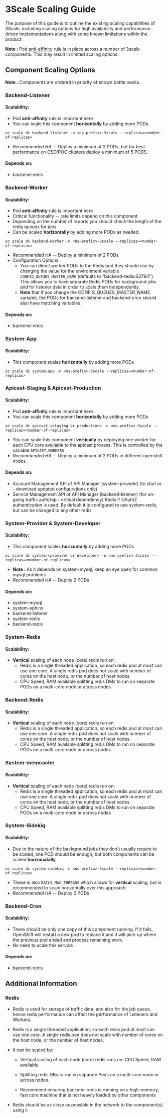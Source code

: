 # 3Scale Scaling Guide
The purpose of this guide is to outline the existing scaling capabilities of 3Scale, including scaling options for high availability and performance driven implementations along with some known limitations within the product.

**Note :** Pod [anti-affinity](https://kubernetes.io/docs/concepts/configuration/assign-pod-node/#affinity-and-anti-affinity) rule is in place across a number of 3scale components. This may result in limited scaling options.

## Component Scaling Options
**Note :** Components are ordered in priority of known bottle necks.


### Backend-Listener
#### Scalability:
- Pod **anti-affinity** rule is important here
- You can scale this component **horizontally** by adding more PODs
```
oc scale dc backend-listener -n <ns-prefix>-3scale --replicas=<number-of-replicas>
```
- *Recommended HA --* Deploy a minimum of 2 PODs, but for best performance on OSD/POC clusters deploy a minimum of 5 PODS.

#### Depends on:
- backend-redis

### Backend-Worker
#### Scalability:
- Pod **anti-affinity** rule is important here
- Critical functionality -- rate limits depend on this component
- Depending on the number of reports you should check the lenght of the redis queues for jobs
- Can be scaled **horizontally** by adding more PODs as needed.
```
oc scale dc backend-worker -n <ns-prefix>-3scale --replicas=<number-of-replicas>
```
- *Recommended HA --* Deploy a minimum of 2 PODs
- Configuration Options:
    - You can direct worker PODs to the Redis pod they should use by changing the value for the environment variable `CONFIG_QUEUES_MASTER_NAME` (defaults to “backend-redis:6379/1”). This allows you to have separate Redis PODs for background jobs and for listener data in order to scale them independently.
    - **Note** that if you change the CONFIG_QUEUES_MASTER_NAME variable, the PODs for backend-listener and backend-cron should also have matching variables.

#### Depends on:
- backend-redis

### System-App
#### Scalability:
- This component scales **horizontally** by adding more PODs
```
oc scale dc system-app -n <ns-prefix>-3scale --replicas=<number-of-replicas>
```

### Apicast-Staging & Apicast-Production
#### Scalability:
- Pod **anti-affinity** rule is important here
- You can scale this component **horizontally** by adding more PODs
```
oc scale dc apicast-<staging or production> -n <ns-prefix>-3scale --replicas=<number-of-replicas>
```
- You can scale this component **vertically** by deploying one worker for each CPU core available to the apicast process. This is controlled by the variable `APICAST_WORKERS`
- *Recommended HA --* Deploy a minimum of 2 PODs in different openshift nodes.

#### Depends on:
- Account Management API of API Manager (system-provider) (to start or - download updated configurations only) 
- Service Management API of API Manager (backend-listener) (for on-going traffic auth/rep - critical dependency)
Redis if OAuth2 authentication is used. By default it is configured to use system-redis, but can be changed to any other redis


### System-Provider & System-Developer
#### Scalability:
- This component scales **horizontally** by adding more PODs
```
oc scale dc system-<provider or developer> -n <ns-prefix>-3scale --replicas=<number-of-replicas>
```
- **Note :** As it depends on system-mysql, keep an eye open for common mysql problems.
- *Recommended HA --* Deploy 2 PODs

#### Depends on:
- system-mysql
- system-sphinx
- backend-listener
- system-redis
- backend-redis

### System-Redis
#### Scalability:
- **Vertical** scaling of each node (core) redis run on: 
    - Redis is a single threaded application, so each redis pod at most can use one core. A single redis pod does not scale with number of cores on the host node, or the number of host nodes.
    - CPU Speed, RAM available splitting redis DMs to run on separate PODs on a multi-core node or across nodes

### Backend-Redis
#### Scalability:
- **Vertical** scaling of each node (core) redis run on: 
    - Redis is a single threaded application, so each redis pod at most can use one core. A single redis pod does not scale with number of cores on the host node, or the number of host nodes.
    - CPU Speed, RAM available splitting redis DMs to run on separate PODs on a multi-core node or across nodes

### System-memcache
#### Scalability:
- **Vertical** scaling of each node (core) redis run on: 
    - Redis is a single threaded application, so each redis pod at most can use one core. A single redis pod does not scale with number of cores on the host node, or the number of host nodes.
    - CPU Speed, RAM available splitting redis DMs to run on separate PODs on a multi-core node or across nodes

### System-Sidekiq 
#### Scalability:
- Due to the nature of the background jobs they don't usually require to be scaled, one POD should be enough, but both components can be scaled **horizonatally**.
```
oc scale dc system-sidekiq -n <ns-prefix>-3scale --replicas=<number-of-replicas>   
 ```
- These is also `RAILS_MAX_THREADS` which allows for **vertical** scaling, but is recommended to scale horizontally over this approach.
- *Recommended HA --* Deploy 2 PODs

### Backend-Cron
#### Scalability:
- There should be only one copy of this component running. If it fails, OpenShift will restart a new pod to replace it and it will pick-up where the previous pod ended and process remaining work.
- No need to scale this service

#### Depends on:
- backend-redis


## Additional Information

### Redis
- Redis is used for storage of traffic data, and also for the job queue, hence redis performance can affect the performance of Listeners and Workers.

- Redis is a single threaded application, so each redis pod at most can use one core.
A single redis pod does not scale with number of cores on the host node, or the number of host nodes.

- It can be scaled by:
    - Vertical scaling of each node (core) redis runs on: CPU Speed, RAM available
    - Splitting redis DBs to run on separate Pods on a multi-core node or across nodes.

    - Recommend ensuring backend-redis is running on a high-memory, fast core machine that is not heavily loaded by other components

- Redis should be as close as possible in the network to the component(s) using it
